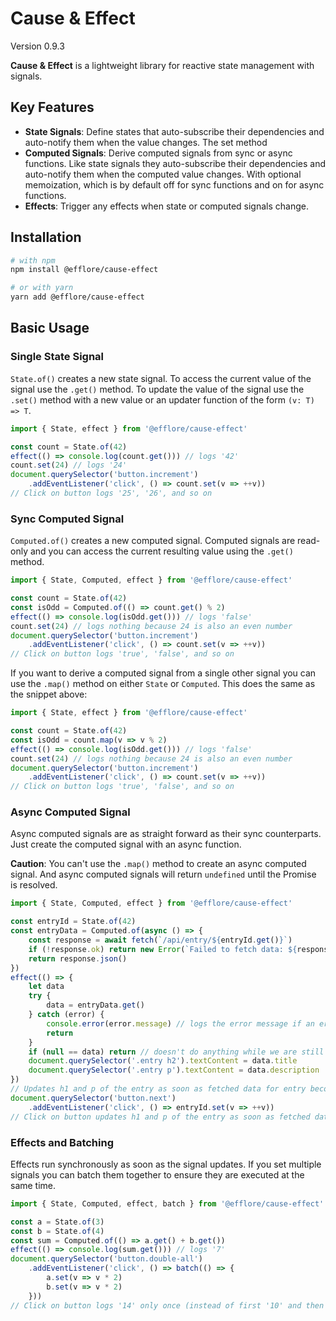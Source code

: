 # Cause & Effect

Version 0.9.3

**Cause & Effect** is a lightweight library for reactive state management with signals.

## Key Features

* **State Signals**: Define states that auto-subscribe their dependencies and auto-notify them when the value changes. The set method
* **Computed Signals**: Derive computed signals from sync or async functions. Like state signals they auto-subscribe their dependencies and auto-notify them when the computed value changes. With optional memoization, which is by default off for sync functions and on for async functions.
* **Effects**: Trigger any effects when state or computed signals change.

## Installation

```bash
# with npm
npm install @efflore/cause-effect

# or with yarn
yarn add @efflore/cause-effect
```

## Basic Usage

### Single State Signal

`State.of()` creates a new state signal. To access the current value of the signal use the `.get()` method. To update the value of the signal use the `.set()` method with a new value or an updater function of the form `(v: T) => T`.

```js
import { State, effect } from '@efflore/cause-effect'

const count = State.of(42)
effect(() => console.log(count.get())) // logs '42'
count.set(24) // logs '24'
document.querySelector('button.increment')
    .addEventListener('click', () => count.set(v => ++v))
// Click on button logs '25', '26', and so on
```

### Sync Computed Signal

`Computed.of()` creates a new computed signal. Computed signals are read-only and you can access the current resulting value using the `.get()` method.

```js
import { State, Computed, effect } from '@efflore/cause-effect'

const count = State.of(42)
const isOdd = Computed.of(() => count.get() % 2)
effect(() => console.log(isOdd.get())) // logs 'false'
count.set(24) // logs nothing because 24 is also an even number
document.querySelector('button.increment')
    .addEventListener('click', () => count.set(v => ++v))
// Click on button logs 'true', 'false', and so on
```

If you want to derive a computed signal from a single other signal you can use the `.map()` method on either `State` or `Computed`. This does the same as the snippet above:

```js
import { State, effect } from '@efflore/cause-effect'

const count = State.of(42)
const isOdd = count.map(v => v % 2)
effect(() => console.log(isOdd.get())) // logs 'false'
count.set(24) // logs nothing because 24 is also an even number
document.querySelector('button.increment')
    .addEventListener('click', () => count.set(v => ++v))
// Click on button logs 'true', 'false', and so on
```

### Async Computed Signal

Async computed signals are as straight forward as their sync counterparts. Just create the computed signal with an async function.

**Caution**: You can't use the `.map()` method to create an async computed signal. And async computed signals will return `undefined` until the Promise is resolved.

```js
import { State, Computed, effect } from '@efflore/cause-effect'

const entryId = State.of(42)
const entryData = Computed.of(async () => {
    const response = await fetch(`/api/entry/${entryId.get()}`)
    if (!response.ok) return new Error(`Failed to fetch data: ${response.statusText}`)
    return response.json()
})
effect(() => {
    let data
    try {
        data = entryData.get()
    } catch (error) {
        console.error(error.message) // logs the error message if an error ocurred
        return
    }
    if (null == data) return // doesn't do anything while we are still waiting for the data
    document.querySelector('.entry h2').textContent = data.title
    document.querySelector('.entry p').textContent = data.description
})
// Updates h1 and p of the entry as soon as fetched data for entry becomes available
document.querySelector('button.next')
    .addEventListener('click', () => entryId.set(v => ++v))
// Click on button updates h1 and p of the entry as soon as fetched data for the next entry is loaded
```

### Effects and Batching

Effects run synchronously as soon as the signal updates. If you set multiple signals you can batch them together to ensure they are executed at the same time.

```js
import { State, Computed, effect, batch } from '@efflore/cause-effect'

const a = State.of(3)
const b = State.of(4)
const sum = Computed.of(() => a.get() + b.get())
effect(() => console.log(sum.get())) // logs '7'
document.querySelector('button.double-all')
    .addEventListener('click', () => batch(() => {
        a.set(v => v * 2)
        b.set(v => v * 2)
    }))
// Click on button logs '14' only once (instead of first '10' and then '14' without batch)
```